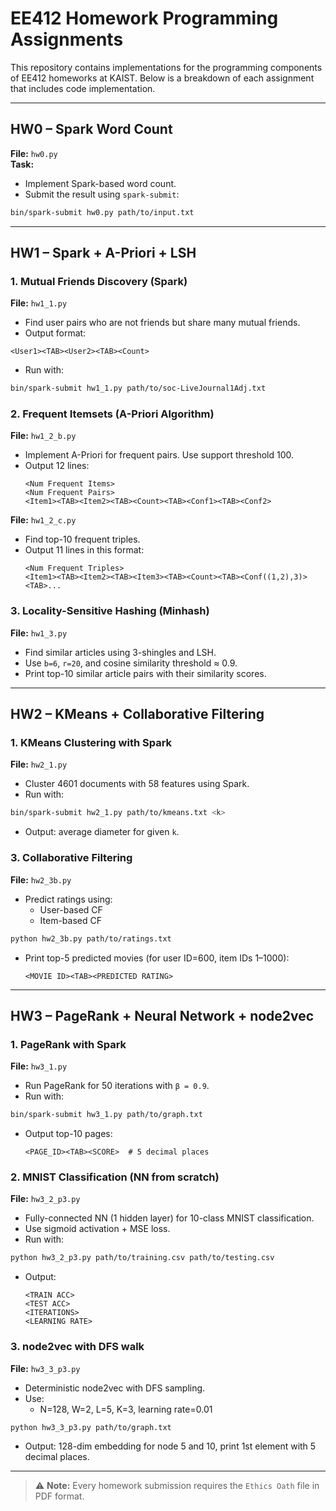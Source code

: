 # EE412 Homework Programming Assignments

This repository contains implementations for the programming components of EE412 homeworks at KAIST. Below is a breakdown of each assignment that includes code implementation.

---

## HW0 – Spark Word Count

**File:** `hw0.py`  
**Task:**  
- Implement Spark-based word count.  
- Submit the result using `spark-submit`:

```bash
bin/spark-submit hw0.py path/to/input.txt
```

---

## HW1 – Spark + A-Priori + LSH

### 1. Mutual Friends Discovery (Spark)
**File:** `hw1_1.py`  
- Find user pairs who are not friends but share many mutual friends.  
- Output format:
```
<User1><TAB><User2><TAB><Count>
```
- Run with:

```bash
bin/spark-submit hw1_1.py path/to/soc-LiveJournal1Adj.txt
```

### 2. Frequent Itemsets (A-Priori Algorithm)
**File:** `hw1_2_b.py`  
- Implement A-Priori for frequent pairs. Use support threshold 100.  
- Output 12 lines:  
  ```
  <Num Frequent Items>  
  <Num Frequent Pairs>  
  <Item1><TAB><Item2><TAB><Count><TAB><Conf1><TAB><Conf2>
  ```

**File:** `hw1_2_c.py`  
- Find top-10 frequent triples.  
- Output 11 lines in this format:
  ```
  <Num Frequent Triples>  
  <Item1><TAB><Item2><TAB><Item3><TAB><Count><TAB><Conf((1,2),3)><TAB>...
  ```

### 3. Locality-Sensitive Hashing (Minhash)
**File:** `hw1_3.py`  
- Find similar articles using 3-shingles and LSH.  
- Use `b=6`, `r=20`, and cosine similarity threshold ≈ 0.9.  
- Print top-10 similar article pairs with their similarity scores.

---

## HW2 – KMeans + Collaborative Filtering

### 1. KMeans Clustering with Spark
**File:** `hw2_1.py`  
- Cluster 4601 documents with 58 features using Spark.  
- Run with:

```bash
bin/spark-submit hw2_1.py path/to/kmeans.txt <k>
```
- Output: average diameter for given `k`.

### 3. Collaborative Filtering
**File:** `hw2_3b.py`  
- Predict ratings using:
  - User-based CF
  - Item-based CF

```bash
python hw2_3b.py path/to/ratings.txt
```

- Print top-5 predicted movies (for user ID=600, item IDs 1–1000):
  ```
  <MOVIE ID><TAB><PREDICTED RATING>
  ```

---

## HW3 – PageRank + Neural Network + node2vec

### 1. PageRank with Spark
**File:** `hw3_1.py`  
- Run PageRank for 50 iterations with `β = 0.9`.  
- Run with:

```bash
bin/spark-submit hw3_1.py path/to/graph.txt
```

- Output top-10 pages:
  ```
  <PAGE_ID><TAB><SCORE>  # 5 decimal places
  ```

### 2. MNIST Classification (NN from scratch)
**File:** `hw3_2_p3.py`  
- Fully-connected NN (1 hidden layer) for 10-class MNIST classification.  
- Use sigmoid activation + MSE loss.  
- Run with:

```bash
python hw3_2_p3.py path/to/training.csv path/to/testing.csv
```

- Output:
  ```
  <TRAIN ACC>
  <TEST ACC>
  <ITERATIONS>
  <LEARNING RATE>
  ```

### 3. node2vec with DFS walk
**File:** `hw3_3_p3.py`  
- Deterministic node2vec with DFS sampling.  
- Use:
  - N=128, W=2, L=5, K=3, learning rate=0.01

```bash
python hw3_3_p3.py path/to/graph.txt
```

- Output: 128-dim embedding for node 5 and 10, print 1st element with 5 decimal places.

---

> ⚠️ **Note:** Every homework submission requires the `Ethics Oath` file in PDF format.